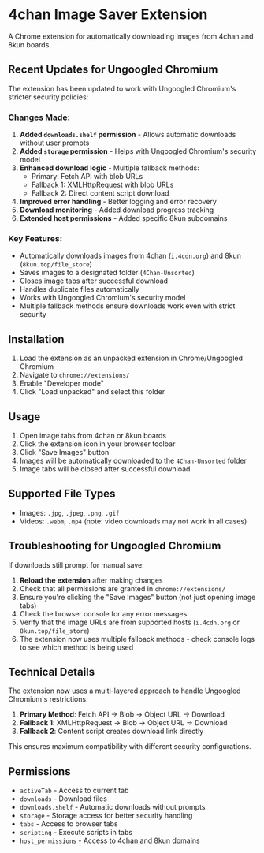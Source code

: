 # 4chan Image Saver Extension

A Chrome extension for automatically downloading images from 4chan and 8kun boards.

## Recent Updates for Ungoogled Chromium

The extension has been updated to work with Ungoogled Chromium's stricter security policies:

### Changes Made:
1. **Added `downloads.shelf` permission** - Allows automatic downloads without user prompts
2. **Added `storage` permission** - Helps with Ungoogled Chromium's security model
3. **Enhanced download logic** - Multiple fallback methods:
   - Primary: Fetch API with blob URLs
   - Fallback 1: XMLHttpRequest with blob URLs
   - Fallback 2: Direct content script download
4. **Improved error handling** - Better logging and error recovery
5. **Download monitoring** - Added download progress tracking
6. **Extended host permissions** - Added specific 8kun subdomains

### Key Features:
- Automatically downloads images from 4chan (`i.4cdn.org`) and 8kun (`8kun.top/file_store`)
- Saves images to a designated folder (`4Chan-Unsorted`)
- Closes image tabs after successful download
- Handles duplicate files automatically
- Works with Ungoogled Chromium's security model
- Multiple fallback methods ensure downloads work even with strict security

## Installation

1. Load the extension as an unpacked extension in Chrome/Ungoogled Chromium
2. Navigate to `chrome://extensions/`
3. Enable "Developer mode"
4. Click "Load unpacked" and select this folder

## Usage

1. Open image tabs from 4chan or 8kun boards
2. Click the extension icon in your browser toolbar
3. Click "Save Images" button
4. Images will be automatically downloaded to the `4Chan-Unsorted` folder
5. Image tabs will be closed after successful download

## Supported File Types

- Images: `.jpg`, `.jpeg`, `.png`, `.gif`
- Videos: `.webm`, `.mp4` (note: video downloads may not work in all cases)

## Troubleshooting for Ungoogled Chromium

If downloads still prompt for manual save:
1. **Reload the extension** after making changes
2. Check that all permissions are granted in `chrome://extensions/`
3. Ensure you're clicking the "Save Images" button (not just opening image tabs)
4. Check the browser console for any error messages
5. Verify that the image URLs are from supported hosts (`i.4cdn.org` or `8kun.top/file_store`)
6. The extension now uses multiple fallback methods - check console logs to see which method is being used

## Technical Details

The extension now uses a multi-layered approach to handle Ungoogled Chromium's restrictions:

1. **Primary Method**: Fetch API → Blob → Object URL → Download
2. **Fallback 1**: XMLHttpRequest → Blob → Object URL → Download  
3. **Fallback 2**: Content script creates download link directly

This ensures maximum compatibility with different security configurations.

## Permissions

- `activeTab` - Access to current tab
- `downloads` - Download files
- `downloads.shelf` - Automatic downloads without prompts
- `storage` - Storage access for better security handling
- `tabs` - Access to browser tabs
- `scripting` - Execute scripts in tabs
- `host_permissions` - Access to 4chan and 8kun domains 